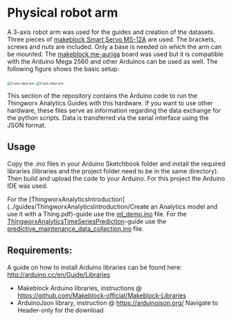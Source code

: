 # Physical robot arm

A 3-axis robot arm was used for the guides and creation of the datasets. Three pieces of [makeblock Smart Servo MS-12A](https://www.makeblock.com/project/smart-servo-ms-12a) are used. The brackets, screws and nuts are included. Only a base is needed on which the arm can be mounted. The [makeblock me-auriga](https://www.makeblock.com/project/me-auriga) board was used but it is compatible with the Arduino Mega 2560 and other Arduinos can be used as well. The following figure shows the basic setup:

<img src="C:\Users\Juergen\Documents\GitHub\Predictive-Maintenance-Demonstrator\misc\demonstrator_overview.jpg" alt="3-axis robot arm" style="zoom:50%;" />

<img src="C:\Users\Juergen\Documents\GitHub\Predictive-Maintenance-Demonstrator\misc\demonstrator_technology_map.png" alt="3-axis robot arm" style="zoom:50%;" />

This section of the repository contains the Arduino code to run the Thingworx Analytics Guides with this hardware. If you want to use other hardware, these files serve as information regarding the data exchange for the python scripts. Data is transferred via the serial interface using the JSON format.

## Usage

Copy the .ino files in your Arduino Sketchbook folder and install the required libraries (libraries and the project folder need to be in the same directory). Then build and upload the code to your Arduino. For this project the Arduino IDE was used.

For the [ThingworxAnalyticsIntroduction](../guides/ThingworxAnalyticsIntroduction/Create an Analytics model and use it with a Thing.pdf)-guide use the [ml_demo.ino](ml_demo.ino) file.
For the [ThingworxAnalyticsTimeSeriesPrediction](../guides/ThingworxAnalyticsTimeSeriesPrediction/ThingworxAnalyticsTimeSeriesPredictionExample.pdf)-guide use the [predictive_maintenance_data_collection.ino](predictive_maintenance_data_collection.ino) file.

## Requirements:

A guide on how to install Arduino libraries can be found here: http://arduino.cc/en/Guide/Libraries

- Makeblock Arduino libraries, instructions @ https://github.com/Makeblock-official/Makeblock-Libraries
- ArduinoJson library, instruction @ https://arduinojson.org/ 
  Navigate to Header-only for the download

